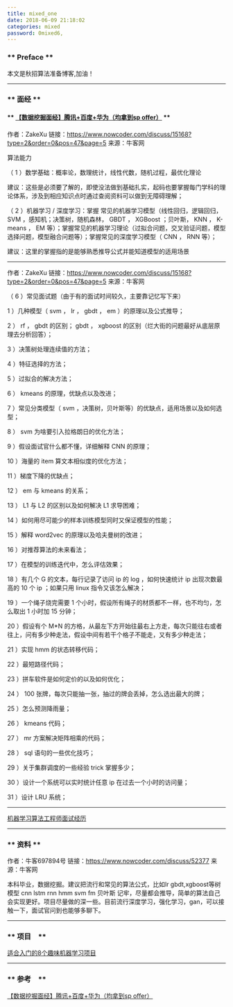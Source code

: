 ```yaml
---
title: mixed_one
date: 2018-06-09 21:18:02
categories: mixed
password: 0mixed6,
---
```


### ** Preface **

本文是秋招算法准备博客,加油！

****************************


### ** 面经 **

#### ** [【数据挖掘面经】腾讯+百度+华为（均拿到sp offer）](https://www.nowcoder.com/discuss/15168?type=2&order=0&pos=47&page=5) **

作者：ZakeXu
链接：https://www.nowcoder.com/discuss/15168?type=2&order=0&pos=47&page=5
来源：牛客网

算法能力

（ 1 ）数学基础：概率论，数理统计，线性代数，随机过程，最优化理论

建议：这些是必须要了解的，即使没法做到基础扎实，起码也要掌握每门学科的理论体系，涉及到相应知识点时通过查阅资料可以做到无障碍理解；

（ 2 ）机器学习 / 深度学习：掌握 常见的机器学习模型（线性回归，逻辑回归， SVM ，感知机；决策树，随机森林， GBDT ， XGBoost ；贝叶斯， KNN ， K-means ， EM 等）；掌握常见的机器学习理论（过拟合问题，交叉验证问题，模型选择问题，模型融合问题等）；掌握常见的深度学习模型（ CNN ， RNN 等）；

建议：这里的掌握指的是能够熟悉推导公式并能知道模型的适用场景

****************************

作者：ZakeXu
链接：https://www.nowcoder.com/discuss/15168?type=2&order=0&pos=47&page=5
来源：牛客网

（ 6 ）常见面试题（由于有的面试时间较久，主要靠记忆写下来）

1 ）几种模型（ svm ， lr ， gbdt ， em ）的原理以及公式推导；

2 ） rf ， gbdt 的区别； gbdt ， xgboost 的区别（烂大街的问题最好从底层原理去分析回答）；

3 ）决策树处理连续值的方法；

4 ）特征选择的方法；

5 ）过拟合的解决方法；

6 ） kmeans 的原理，优缺点以及改进；

7 ）常见分类模型（ svm ，决策树，贝叶斯等）的优缺点，适用场景以及如何选型；

8 ） svm 为啥要引入拉格朗日的优化方法；

9 ）假设面试官什么都不懂，详细解释 CNN 的原理；

10 ）海量的 item 算文本相似度的优化方法；

11 ）梯度下降的优缺点；

12 ） em 与 kmeans 的关系；

13 ） L1 与 L2 的区别以及如何解决 L1 求导困难；

14 ）如何用尽可能少的样本训练模型同时又保证模型的性能；

15 ）解释 word2vec 的原理以及哈夫曼树的改进；

16 ）对推荐算法的未来看法；

17 ）在模型的训练迭代中，怎么评估效果；

18 ）有几个 G 的文本，每行记录了访问 ip 的 log ，如何快速统计 ip 出现次数最高的 10 个 ip ；如果只用 linux 指令又该怎么解决；

19 ）一个绳子烧完需要 1 个小时，假设所有绳子的材质都不一样，也不均匀，怎么取出 1 小时加 15 分钟；

20 ）假设有个 M*N 的方格，从最左下方开始往最右上方走，每次只能往右或者往上，问有多少种走法，假设中间有若干个格子不能走，又有多少种走法；

21 ）实现 hmm 的状态转移代码；

22 ）最短路径代码；

23 ）拼车软件是如何定价的以及如何优化；

24 ） 100 张牌，每次只能抽一张，抽过的牌会丢掉，怎么选出最大的牌；

25 ）怎么预测降雨量；

26 ） kmeans 代码；

27 ） mr 方案解决矩阵相乘的代码；

28 ） sql 语句的一些优化技巧；

29 ）关于集群调度的一些经验 trick 掌握多少；

30 ）设计一个系统可以实时统计任意 ip 在过去一个小时的访问量；

31 ）设计 LRU 系统；


***************************

[机器学习算法工程师面试经历 ](https://www.nowcoder.com/discuss/52511)

****************************


### ** 资料 **

作者：牛客697894号
链接：https://www.nowcoder.com/discuss/52377
来源：牛客网

本科毕业，数据挖掘。建议把流行和常见的算法公式，比如lr gbdt,xgboost等树模型 cnn lstm rnn hmm svm fm 贝叶斯 记牢，尽量都会推导，简单的算法自己会实现更好。项目尽量做的深一些。目前流行深度学习，强化学习，gan，可以接触一下，面试官问到也能够多聊下。

**************************

### ** 项目　**

[适合入门的8个趣味机器学习项目](https://zhuanlan.zhihu.com/p/29981061)


***************************

### ** 参考　**

[【数据挖掘面经】腾讯+百度+华为（均拿到sp offer）](https://www.nowcoder.com/discuss/15168?type=2&order=0&pos=47&page=5)
